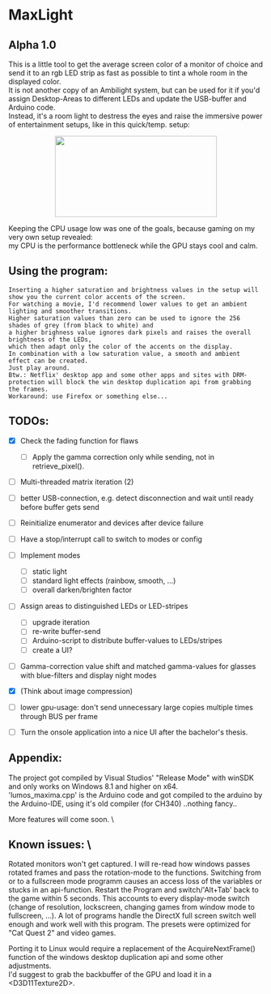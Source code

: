# MaxLight
## Alpha 1.0
This is a little tool to get the average screen color of a monitor of choice and send it to an rgb LED strip as fast as possible to tint a whole room in the displayed color. \
It is not another copy of an Ambilight system, but can be used for it if you'd assign Desktop-Areas to different LEDs and update the USB-buffer and Arduino code. \
Instead, it's a room light to destress the eyes and raise the immersive power of entertainment setups, like in this quick/temp. setup:


<p align="center"><img src="https://user-images.githubusercontent.com/29096190/120733553-bbab7e80-c4e7-11eb-9283-43d97362c2dc.gif" width="320" height="160" /></p>



Keeping the CPU usage low was one of the goals, because gaming on my very own setup revealed: \
  my CPU is the performance bottleneck while the GPU stays cool and calm. 

## Using the program: 
```
Inserting a higher saturation and brightness values in the setup will show you the current color accents of the screen. 
For watching a movie, I'd recommend lower values to get an ambient lighting and smoother transitions. 
Higher saturation values than zero can be used to ignore the 256 shades of grey (from black to white) and 
a higher brighness value ignores dark pixels and raises the overall brightness of the LEDs,
which then adapt only the color of the accents on the display. 
In combination with a low saturation value, a smooth and ambient effect can be created. 
Just play around. 
Btw.: Netflix' desktop app and some other apps and sites with DRM-protection will block the win desktop duplication api from grabbing the frames. 
Workaround: use Firefox or something else... 
```

## TODOs:
- [x] Check the fading function for flaws 
    - [ ] Apply the gamma correction only while sending, not in retrieve_pixel(). 
- [ ] Multi-threaded matrix iteration (2)
- [ ] better USB-connection, e.g. detect disconnection and wait until ready before buffer gets send
- [ ] Reinitialize enumerator and devices after device failure
- [ ] Have a stop/interrupt call to switch to modes or config
- [ ] Implement modes 
    - [ ] static light
    - [ ] standard light effects (rainbow, smooth, ...)
    - [ ] overall darken/brighten factor
- [ ] Assign areas to distinguished LEDs or LED-stripes 
    - [ ] upgrade iteration 
    - [ ] re-write buffer-send
    - [ ] Arduino-script to distribute buffer-values to LEDs/stripes
    - [ ] create a UI?
- [ ] Gamma-correction value shift and matched gamma-values for glasses with blue-filters and display night modes
- [x] (Think about image compression)
- [ ] lower gpu-usage: don't send unnecessary large copies multiple times through BUS per frame
- [ ] Turn the onsole application into a nice UI after the bachelor's thesis.
    


## Appendix:
The project got compiled by Visual Studios' "Release Mode"  with winSDK and only works on Windows 8.1 and higher on x64. \
'lumos_maxima.cpp' is the Arduino code and got compiled to the arduino by the Arduino-IDE, using it's old compiler (for CH340)
..nothing fancy.. 

More features will come soon. \
 


## Known issues: \
Rotated monitors won't get captured. I will re-read how windows passes rotated frames and pass the rotation-mode to the functions. 
Switching from or to a fullscreen mode programm causes an access loss of the variables or stucks in an api-function. Restart the Program and switch/'Alt+Tab' back to the game within 5 seconds. This accounts to every display-mode switch (change of resolution, lockscreen, changing games from window mode to fullscreen, ...).
A lot of programs handle the DirectX full screen switch well enough and work well with this program. 
The presets were optimized for "Cat Quest 2" and video games.  


Porting it to Linux would require a replacement of the AcquireNextFrame() function of the windows desktop duplication api and some other adjustments. \
I'd suggest to grab the backbuffer of the GPU and load it in a \<D3D11Texture2D\>.

